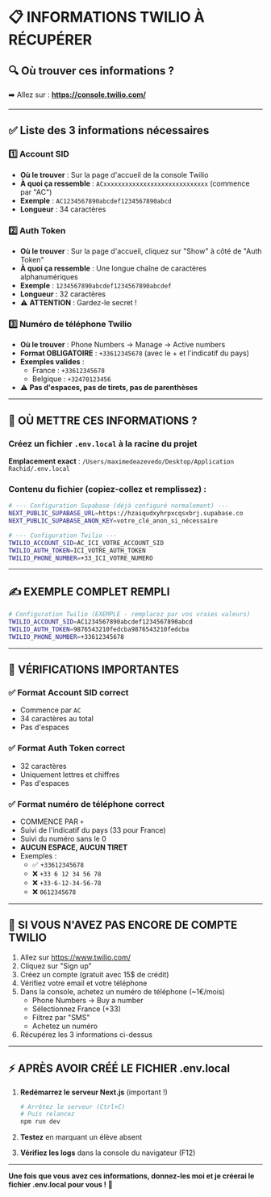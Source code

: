 # 📋 INFORMATIONS TWILIO À RÉCUPÉRER

## 🔍 Où trouver ces informations ?

➡️ Allez sur : **https://console.twilio.com/**

---

## ✅ Liste des 3 informations nécessaires

### 1️⃣ Account SID
- **Où le trouver** : Sur la page d'accueil de la console Twilio
- **À quoi ça ressemble** : `ACxxxxxxxxxxxxxxxxxxxxxxxxxxxxx` (commence par "AC")
- **Exemple** : `AC1234567890abcdef1234567890abcd`
- **Longueur** : 34 caractères

### 2️⃣ Auth Token
- **Où le trouver** : Sur la page d'accueil, cliquez sur "Show" à côté de "Auth Token"
- **À quoi ça ressemble** : Une longue chaîne de caractères alphanumériques
- **Exemple** : `1234567890abcdef1234567890abcdef`
- **Longueur** : 32 caractères
- ⚠️ **ATTENTION** : Gardez-le secret !

### 3️⃣ Numéro de téléphone Twilio
- **Où le trouver** : Phone Numbers → Manage → Active numbers
- **Format OBLIGATOIRE** : `+33612345678` (avec le + et l'indicatif du pays)
- **Exemples valides** :
  - France : `+33612345678`
  - Belgique : `+32470123456`
- ⚠️ **Pas d'espaces, pas de tirets, pas de parenthèses**

---

## 📝 OÙ METTRE CES INFORMATIONS ?

### Créez un fichier `.env.local` à la racine du projet

**Emplacement exact** : `/Users/maximedeazevedo/Desktop/Application Rachid/.env.local`

### Contenu du fichier (copiez-collez et remplissez) :

```bash
# --- Configuration Supabase (déjà configuré normalement) ---
NEXT_PUBLIC_SUPABASE_URL=https://hzaiqudxyhrpxcqsxbrj.supabase.co
NEXT_PUBLIC_SUPABASE_ANON_KEY=votre_clé_anon_si_nécessaire

# --- Configuration Twilio ---
TWILIO_ACCOUNT_SID=AC_ICI_VOTRE_ACCOUNT_SID
TWILIO_AUTH_TOKEN=ICI_VOTRE_AUTH_TOKEN
TWILIO_PHONE_NUMBER=+33_ICI_VOTRE_NUMERO
```

---

## ✍️ EXEMPLE COMPLET REMPLI

```bash
# Configuration Twilio (EXEMPLE - remplacez par vos vraies valeurs)
TWILIO_ACCOUNT_SID=AC1234567890abcdef1234567890abcd
TWILIO_AUTH_TOKEN=9876543210fedcba9876543210fedcba
TWILIO_PHONE_NUMBER=+33612345678
```

---

## 🚨 VÉRIFICATIONS IMPORTANTES

### ✅ Format Account SID correct
- Commence par `AC`
- 34 caractères au total
- Pas d'espaces

### ✅ Format Auth Token correct
- 32 caractères
- Uniquement lettres et chiffres
- Pas d'espaces

### ✅ Format numéro de téléphone correct
- COMMENCE PAR `+`
- Suivi de l'indicatif du pays (33 pour France)
- Suivi du numéro sans le 0
- **AUCUN ESPACE, AUCUN TIRET**
- Exemples :
  - ✅ `+33612345678`
  - ❌ `+33 6 12 34 56 78`
  - ❌ `+33-6-12-34-56-78`
  - ❌ `0612345678`

---

## 📧 SI VOUS N'AVEZ PAS ENCORE DE COMPTE TWILIO

1. Allez sur https://www.twilio.com/
2. Cliquez sur "Sign up"
3. Créez un compte (gratuit avec 15$ de crédit)
4. Vérifiez votre email et votre téléphone
5. Dans la console, achetez un numéro de téléphone (~1€/mois)
   - Phone Numbers → Buy a number
   - Sélectionnez France (+33)
   - Filtrez par "SMS"
   - Achetez un numéro
6. Récupérez les 3 informations ci-dessus

---

## ⚡ APRÈS AVOIR CRÉÉ LE FICHIER .env.local

1. **Redémarrez le serveur Next.js** (important !)
   ```bash
   # Arrêtez le serveur (Ctrl+C)
   # Puis relancez
   npm run dev
   ```

2. **Testez** en marquant un élève absent

3. **Vérifiez les logs** dans la console du navigateur (F12)

---

**Une fois que vous avez ces informations, donnez-les moi et je créerai le fichier .env.local pour vous ! 🚀** 